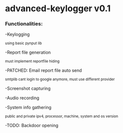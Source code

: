 # advanced-keylogger v0.1
### Functionalities:
  -Keylogging
  
  <sub>using basic pynput lib</sub>
  
  -Report file generation
  
  <sub>must implement reportfile hiding</sub>
  
  -PATCHED: Email report file auto send
  
  <sub>smtplib cant login to google anymore, must use different provider</sub>
  
  -Screenshot capturing
  
  -Audio recording

  -System info gathering

  <sub>public and private ipv4, processor, machine, system and os version
  
  -TODO: Backdoor opening
